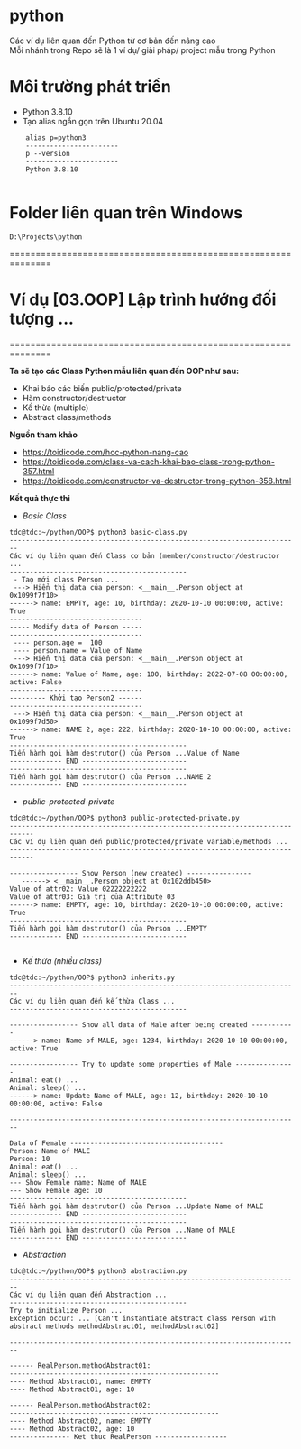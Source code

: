 # python
Các ví dụ liên quan đến Python từ cơ bản đến nâng cao<br/>
Mỗi nhánh trong Repo sẽ là 1 ví dụ/ giải pháp/ project mẫu trong Python

# Môi trường phát triển
- Python 3.8.10
- Tạo alias ngắn gọn trên Ubuntu 20.04
```shell
    alias p=python3
    -----------------------
    p --version
    -----------------------
    Python 3.8.10 
    
```

# Folder liên quan trên Windows
```
D:\Projects\python
```

==============================================================

# Ví dụ [03.OOP] Lập trình hướng đối tượng ...
==============================================================

**Ta sẽ tạo các Class Python mẫu liên quan đến OOP như sau:**<br/>
- Khai báo các biến public/protected/private
- Hàm constructor/destructor
- Kế thừa (multiple)
- Abstract class/methods


**Nguồn tham khảo**
- https://toidicode.com/hoc-python-nang-cao
- https://toidicode.com/class-va-cach-khai-bao-class-trong-python-357.html
- https://toidicode.com/constructor-va-destructor-trong-python-358.html


**Kết quả thực thi**<br/>
- *Basic Class*
```shell
tdc@tdc:~/python/OOP$ python3 basic-class.py
------------------------------------------------------------------------
Các ví dụ liên quan đến Class cơ bản (member/constructor/destructor ...
--------------------------------------------
 - Taọ mới class Person ...
 ---> Hiển thị data của person: <__main__.Person object at 0x1099f7f10>
------> name: EMPTY, age: 10, birthday: 2020-10-10 00:00:00, active: True
---------------------------------
----- Modify data of Person -----
---------------------------------
 ---- person.age =  100
 ---- person.name = Value of Name
 ---> Hiển thị data của person: <__main__.Person object at 0x1099f7f10>
------> name: Value of Name, age: 100, birthday: 2022-07-08 00:00:00, active: False
---------------------------------
--------- Khởi tạo Person2 ------
---------------------------------
 ---> Hiển thị data của person: <__main__.Person object at 0x1099f7d50>
------> name: NAME 2, age: 222, birthday: 2020-10-10 00:00:00, active: True
--------------------------------------------
Tiến hành gọi hàm destrutor() của Person ...Value of Name
------------- END --------------------------
--------------------------------------------
Tiến hành gọi hàm destrutor() của Person ...NAME 2
------------- END --------------------------

```

- *public-protected-private*
```shell
tdc@tdc:~/python/OOP$ python3 public-protected-private.py
----------------------------------------------------------------------------
Các ví dụ liên quan đến public/protected/private variable/methods ...
----------------------------------------------------------------------------

----------------- Show Person (new created) ----------------
   ------> <__main__.Person object at 0x102ddb450>
Value of attr02: Value 02222222222
Value of attr03: Giá trị của Attribute 03
------> name: EMPTY, age: 10, birthday: 2020-10-10 00:00:00, active: True
--------------------------------------------
Tiến hành gọi hàm destrutor() của Person ...EMPTY
------------- END --------------------------


```

- *Kế thừa (nhiều class)*
```shell
tdc@tdc:~/python/OOP$ python3 inherits.py 
------------------------------------------------------------------------
Các ví dụ liên quan đến kế thừa Class ...
--------------------------------------------

----------------- Show all data of Male after being created -----------
------> name: Name of MALE, age: 1234, birthday: 2020-10-10 00:00:00, active: True

----------------- Try to update some properties of Male ---------------
Animal: eat() ...
Animal: sleep() ...
------> name: Update Name of MALE, age: 12, birthday: 2020-10-10 00:00:00, active: False

------------------------------------------------------------------------

Data of Female --------------------------------------
Person: Name of MALE
Person: 10
Animal: eat() ...
Animal: sleep() ...
--- Show Female name: Name of MALE
--- Show Female age: 10
--------------------------------------------
Tiến hành gọi hàm destrutor() của Person ...Update Name of MALE
------------- END --------------------------
--------------------------------------------
Tiến hành gọi hàm destrutor() của Person ...Name of MALE
------------- END --------------------------

```

- *Abstraction*
```shell
tdc@tdc:~/python/OOP$ python3 abstraction.py
------------------------------------------------------------------------
Các ví dụ liên quan đến Abstraction ...
--------------------------------------------
Try to initialize Person ...
Exception occur: ... [Can't instantiate abstract class Person with abstract methods methodAbstract01, methodAbstract02]

------------------------------------------------------------------------

------ RealPerson.methodAbstract01: 
----------------------------------------------------
---- Method Abstract01, name: EMPTY
---- Method Abstract01, age: 10

------ RealPerson.methodAbstract02: 
----------------------------------------------------
---- Method Abstract02, name: EMPTY
---- Method Abstract02, age: 10
--------------- Ket thuc RealPerson ------------------

```